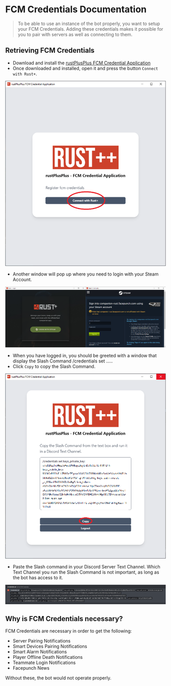 # FCM Credentials Documentation

> To be able to use an instance of the bot properly, you want to setup your FCM Credentials. Adding these credentials makes it possible for you to pair with servers as well as connecting to them.

## Retrieving FCM Credentials

* Download and install the [rustPlusPlus FCM Credential Application](https://github.com/alexemanuelol/rustPlusPlus-Credential-Application/releases/download/v1.0.2/rustPlusPlus-1.0.2-win-x64.exe)
* Once downloaded and installed, open it and press the button `Connect with Rust+`.

![rustPlusPlus FCM Credential Application Image](images/fcm_credential_application_connect.png)

* Another window will pop up where you need to login with your Steam Account.

![Steam Account login Image](images/steam_login.png)

* When you have logged in, you should be greeted with a window that display the Slash Command /credentials set .....
* Click `Copy` to copy the Slash Command.

![Credentials copy Image](images/credentials_copy.png)

* Paste the Slash command in your Discord Server Text Channel. Which Text Channel you run the Slash Command is not important, as long as the bot has access to it.

![FCM Credentials discord Image](images/credentials_discord.png)

## Why is FCM Credentials necessary?

FCM Credentials are necessary in order to get the following:

* Server Pairing Notifications
* Smart Devices Pairing Notifications
* Smart Alarm Notifications
* Player Offline Death Notifications
* Teammate Login Notifications
* Facepunch News

Without these, the bot would not operate properly.